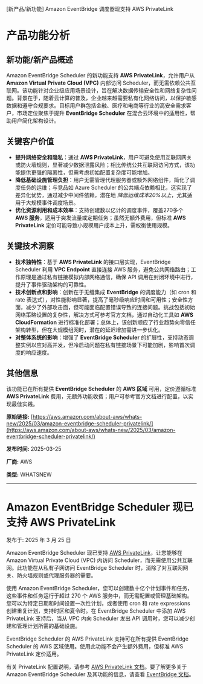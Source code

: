 
<!-- AI_TASK_START: AI标题翻译 -->
[新产品/新功能] Amazon EventBridge 调度器现支持 AWS PrivateLink

<!-- AI_TASK_END: AI标题翻译 -->


<!-- AI_TASK_START: AI竞争分析 -->
# 产品功能分析

## 新功能/新产品概述  
Amazon EventBridge Scheduler 的新功能支持 **AWS PrivateLink**，允许用户从 **Amazon Virtual Private Cloud (VPC)** 内部访问 Scheduler，而无需依赖公共互联网。该功能针对企业级应用场景设计，旨在解决数据传输安全性和网络复杂性问题。背景在于，随着云计算的普及，企业越来越需要私有化网络访问，以保护敏感数据和遵守合规要求。目标用户群包括金融、医疗和电商等行业的高安全需求客户，市场定位聚焦于提升 **EventBridge Scheduler** 在混合云环境中的适用性，帮助用户简化架构设计。

## 关键客户价值  
- **提升网络安全和隐私**：通过 **AWS PrivateLink**，用户可避免使用互联网网关或防火墙规则，显著减少数据泄露风险；相比传统公共互联网访问方式，该功能提供更强的隔离性，但需考虑初始配置复杂度可能增加。  
- **降低基础设施管理负担**：用户无需管理代理服务器或额外网络组件，简化了调度任务的运维；与竞品如 Azure Scheduler 的公共端点依赖相比，这实现了差异化优势，通过减少中间件依赖，潜在地 _降低运维成本20%以上_，尤其适用于大规模事件调度场景。  
- **优化资源利用和成本效率**：支持创建数以亿计的调度事件，覆盖270多个 **AWS 服务**，适用于突发流量或定期任务；虽然无额外费用，但标准 **AWS PrivateLink** 定价可能导致小规模用户成本上升，需权衡使用规模。

## 关键技术洞察  
- **技术独特性**：基于 **AWS PrivateLink** 的接口层实现，EventBridge Scheduler 利用 **VPC Endpoint** 直接连接 AWS 服务，避免公共网络路由；工作原理是通过私有链接模拟内部网络通信，确保 API 调用在封闭环境中进行，提升了事件驱动架构的可靠性。  
- **技术创新点和影响**：创新在于无缝集成 **EventBridge** 的调度能力（如 cron 和 rate 表达式），对性能影响显著，提高了毫秒级响应时间和可用性；安全性方面，减少了外部攻击面，但可能面临配置错误导致的连接问题。挑战包括初始网络策略设置的复杂性，解决方式可参考官方文档，通过自动化工具如 **AWS CloudFormation** 进行标准化部署；总体上，该创新顺应了行业趋势向零信任架构转型，但在大规模组网时，潜在的延迟增加需进一步优化。  
- **对整体系统的影响**：增强了 **EventBridge Scheduler** 的扩展性，支持动态调整实例以应对高并发，但冷启动问题在私有链接场景下可能加剧，影响首次调度的响应速度。  

## 其他信息  
该功能已在所有提供 **EventBridge Scheduler** 的 **AWS 区域** 可用，定价遵循标准 **AWS PrivateLink** 费用，无额外功能收费；用户可参考官方文档进行配置，以实现最佳实践。

<!-- AI_TASK_END: AI竞争分析 -->


<!-- AI_TASK_START: AI全文翻译 -->
**原始链接:** [https://aws.amazon.com/about-aws/whats-new/2025/03/amazon-eventbridge-scheduler-privatelink/](https://aws.amazon.com/about-aws/whats-new/2025/03/amazon-eventbridge-scheduler-privatelink/)

**发布时间:** 2025-03-25

**厂商:** AWS

**类型:** WHATSNEW

---

# Amazon EventBridge Scheduler 现已支持 AWS PrivateLink

发布于: 2025 年 3 月 25 日  

Amazon EventBridge Scheduler 现已支持 [AWS PrivateLink](https://aws.amazon.com/privatelink/)，让您能够在 Amazon Virtual Private Cloud (VPC) 内访问 Scheduler，而无需使用公共互联网。此功能在从私有子网访问 EventBridge Scheduler 时，消除了对互联网网关、防火墙规则或代理服务器的需要。  
  
使用 Amazon EventBridge Scheduler，您可以创建数十亿个计划事件和任务，这些事件和任务运行于超过 270 个 AWS 服务中，而无需配置或管理基础架构。您可以为特定日期和时间设置一次性计划，或者使用 cron 和 rate expressions 创建重复计划，支持时区和夏令时。在 EventBridge Scheduler 中添加 AWS PrivateLink 支持后，当从 VPC 内向 Scheduler 发出 API 调用时，您可以减少创建和管理计划所需的基础设施。  
  
EventBridge Scheduler 的 AWS PrivateLink 支持可在所有提供 EventBridge Scheduler 的 AWS 区域使用。使用此功能不会产生额外费用，但标准 AWS PrivateLink 定价适用。  
  
有关 PrivateLink 配置说明，请参考 [AWS PrivateLink 文档](https://docs.aws.amazon.com/en_us/vpc/latest/privatelink/privatelink-access-aws-services.html)。要了解更多关于 Amazon EventBridge Scheduler 及其功能的信息，请查看 [EventBridge 文档](https://docs.aws.amazon.com/scheduler/latest/UserGuide/what-is-scheduler.html)。

<!-- AI_TASK_END: AI全文翻译 -->

